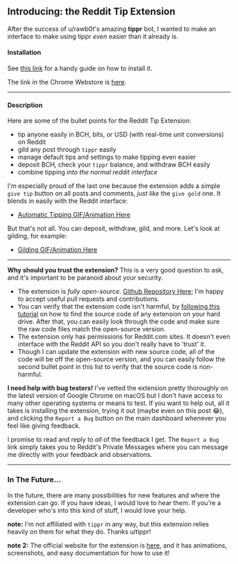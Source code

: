 ## Introducing: the Reddit Tip Extension
After the success of u/rawb0t's amazing **tippr** bot, I wanted to make an interface to make using tippr _even_ easier than it already is.

#### Installation
See [this link](https://mooncryption.github.io/reddit-tip-extension/#installation) for a handy guide on how to install it.

The link in the Chrome Webstore is [here]().

*****

#### Description
Here are some of the bullet points for the Reddit Tip Extension:

* tip anyone easily in BCH, bits, or USD (with real-time unit conversions) on Reddit
* gild any post through `tippr` easily
* manage default tips and settings to make tipping even easier
* deposit BCH, check your `tippr` balance, and withdraw BCH easily
* combine tipping _into the normal reddit interface_

I'm especially proud of the last one because the extension adds a simple `give tip` button on all posts and comments, _just like_ the `give gold` one. It blends in easily with the Reddit interface:

* [Automatic Tipping GIF/Animation Here](https://mooncryption.github.io/reddit-tip-extension/marketing/gif-1a.gif)

But that's not all. You can deposit, withdraw, gild, and more. Let's look at gilding, for example:

* [Gilding GIF/Animation Here](https://mooncryption.github.io/reddit-tip-extension/marketing/gild.gif)

*****

**Why should you trust the extension?** This is a very good question to ask, and it's important to be paranoid about your security.

* The extension is _fully open-source_. [Github Repository Here](https://github.com/mooncryption/reddit-tip-extension); I'm happy to accept useful pull requests and contributions.
* You can verify that the extension code isn't harmful, by [following this tutorial](https://stackoverflow.com/questions/14543896/where-does-chrome-store-extensions) on how to find the source code of any extension on your hard drive. After that, you can easily look through the code and make sure the raw code files match the open-source version.
* The extension only has permissions for Reddit.com sites. It doesn't even interface with the Reddit API so you don't really have to 'trust' it.
* Though I can update the extension with new source code, all of the code will be off the open-source version, and you can easily follow the second bullet point in this list to verify that the source code is non-harmful.

**I need help with bug testers!** I've vetted the extension pretty thoroughly on the latest version of Google Chrome on macOS but I don't have access to many other operating systems or means to test. If you want to help out, all it takes is installing the extension, trying it out (maybe even on this post 😂), and clicking the `Report a Bug` button on the main dashboard whenever you feel like giving feedback.

I promise to read and reply to _all_ of the feedback I get. The `Report a Bug` link simply takes you to Reddit's Private Messages where you can message me directly with your feedback and observations.

*****

### In The Future...
In the future, there are many possibilities for new features and where the extension can go. If you have ideas, I would love to hear them. If you're a developer who's into this kind of stuff, I would love your help. 

**note:** I'm not affiliated with `tippr` in any way, but this extension relies heavily on them for what they do. Thanks u/tippr! 

**note 2:** The official website for the extension is [here](https://mooncryption.github.io/reddit-tip-extension), and it has animations, screenshots, and easy documentation for how to use it!